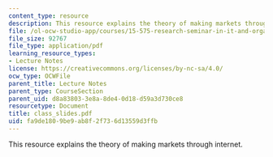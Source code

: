 ```yaml
---
content_type: resource
description: This resource explains the theory of making markets through internet.
file: /ol-ocw-studio-app/courses/15-575-research-seminar-in-it-and-organizations-economic-perspectives-spring-2004/fa9de1809be9ab8f2f736d13559d3ffb_class_slides.pdf
file_size: 92767
file_type: application/pdf
learning_resource_types:
- Lecture Notes
license: https://creativecommons.org/licenses/by-nc-sa/4.0/
ocw_type: OCWFile
parent_title: Lecture Notes
parent_type: CourseSection
parent_uid: d8a83803-3e8a-8de4-0d18-d59a3d730ce8
resourcetype: Document
title: class_slides.pdf
uid: fa9de180-9be9-ab8f-2f73-6d13559d3ffb
---
```

This resource explains the theory of making markets through internet.
